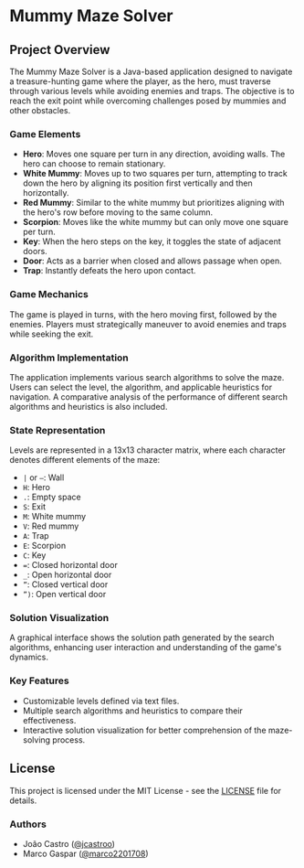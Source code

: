 # Mummy Maze Solver

## Project Overview
The Mummy Maze Solver is a Java-based application designed to navigate a treasure-hunting game where the player, as the hero, must traverse through various levels while avoiding enemies and traps. The objective is to reach the exit point while overcoming challenges posed by mummies and other obstacles.

### Game Elements
- **Hero**: Moves one square per turn in any direction, avoiding walls. The hero can choose to remain stationary.
- **White Mummy**: Moves up to two squares per turn, attempting to track down the hero by aligning its position first vertically and then horizontally.
- **Red Mummy**: Similar to the white mummy but prioritizes aligning with the hero's row before moving to the same column.
- **Scorpion**: Moves like the white mummy but can only move one square per turn.
- **Key**: When the hero steps on the key, it toggles the state of adjacent doors.
- **Door**: Acts as a barrier when closed and allows passage when open.
- **Trap**: Instantly defeats the hero upon contact.

### Game Mechanics
The game is played in turns, with the hero moving first, followed by the enemies. Players must strategically maneuver to avoid enemies and traps while seeking the exit.

### Algorithm Implementation
The application implements various search algorithms to solve the maze. Users can select the level, the algorithm, and applicable heuristics for navigation. A comparative analysis of the performance of different search algorithms and heuristics is also included.

### State Representation
Levels are represented in a 13x13 character matrix, where each character denotes different elements of the maze:
- `|` or `–`: Wall
- `H`: Hero
- `.`: Empty space
- `S`: Exit
- `M`: White mummy
- `V`: Red mummy
- `A`: Trap
- `E`: Scorpion
- `C`: Key
- `=`: Closed horizontal door
- `_`: Open horizontal door
- `”`: Closed vertical door
- `”)`: Open vertical door

### Solution Visualization
A graphical interface shows the solution path generated by the search algorithms, enhancing user interaction and understanding of the game's dynamics.

### Key Features
- Customizable levels defined via text files.
- Multiple search algorithms and heuristics to compare their effectiveness.
- Interactive solution visualization for better comprehension of the maze-solving process. 

## License
This project is licensed under the MIT License - see the [LICENSE](LICENSE) file for details.


### Authors
- João Castro ([@jcastroo](https://github.com/jcastroo))
- Marco Gaspar ([@marco2201708](https://github.com/marco2201708))
